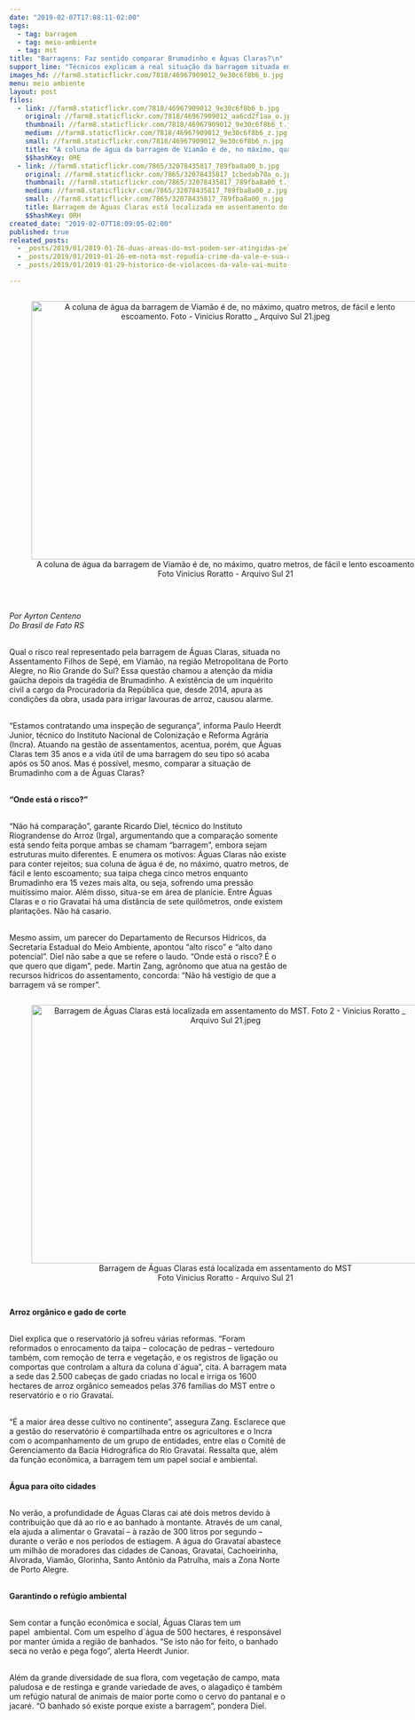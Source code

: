 ```yaml
---
date: "2019-02-07T17:08:11-02:00"
tags:
  - tag: barragem
  - tag: meio-ambiente
  - tag: mst
title: "Barragens: Faz sentido comparar Brumadinho e Águas Claras?\n"
support_line: "Técnicos explicam a real situação da barragem situada em assentamento do MST no RS\n"
images_hd: //farm8.staticflickr.com/7818/46967909012_9e30c6f8b6_b.jpg
menu: meio ambiente
layout: post
files:
  - link: //farm8.staticflickr.com/7818/46967909012_9e30c6f8b6_b.jpg
    original: //farm8.staticflickr.com/7818/46967909012_aa6cd2f1aa_o.jpg
    thumbnail: //farm8.staticflickr.com/7818/46967909012_9e30c6f8b6_t.jpg
    medium: //farm8.staticflickr.com/7818/46967909012_9e30c6f8b6_z.jpg
    small: //farm8.staticflickr.com/7818/46967909012_9e30c6f8b6_n.jpg
    title: "A coluna de água da barragem de Viamão é de, no máximo, quatro metros, de fácil e lento escoamento. Foto - Vinicius Roratto _ Arquivo Sul 21.jpeg"
    $$hashKey: 0RE
  - link: //farm8.staticflickr.com/7865/32078435817_789fba8a00_b.jpg
    original: //farm8.staticflickr.com/7865/32078435817_1cbedab70a_o.jpg
    thumbnail: //farm8.staticflickr.com/7865/32078435817_789fba8a00_t.jpg
    medium: //farm8.staticflickr.com/7865/32078435817_789fba8a00_z.jpg
    small: //farm8.staticflickr.com/7865/32078435817_789fba8a00_n.jpg
    title: Barragem de Águas Claras está localizada em assentamento do MST. Foto 2 - Vinicius Roratto _ Arquivo Sul 21.jpeg
    $$hashKey: 0RH
created_date: "2019-02-07T18:09:05-02:00"
published: true
releated_posts:
  - _posts/2019/01/2019-01-26-duas-areas-do-mst-podem-ser-atingidas-pelo-novo-crime-da-vale.md
  - _posts/2019/01/2019-01-26-em-nota-mst-repudia-crime-da-vale-e-sua-acao-predatoria-em-minas-gerais.md
  - _posts/2019/01/2019-01-29-historico-de-violacoes-da-vale-vai-muito-alem-de-mariana-e-brumadinho.md

---
```

<div style="text-align:center">
<figure class="image" style="display:inline-block"><img alt="A coluna de água da barragem de Viamão é de, no máximo, quatro metros, de fácil e lento escoamento. Foto - Vinicius Roratto _ Arquivo Sul 21.jpeg" height="466" src="//farm8.staticflickr.com/7818/46967909012_9e30c6f8b6_b.jpg" width="700" />
<figcaption>A coluna de água da barragem de Viamão é de, no máximo, quatro metros, de fácil e lento escoamento<br />
Foto Vinicius Roratto - Arquivo Sul 21</figcaption>
</figure>
</div>

<p>&nbsp;</p>

<p><em>Por Ayrton Centeno<br />
Do Brasil de Fato RS</em></p>

<p><br />
Qual o risco real representado pela barragem de &Aacute;guas Claras, situada no Assentamento Filhos de Sep&eacute;, em Viam&atilde;o, na regi&atilde;o Metropolitana de Porto Alegre, no Rio Grande do Sul? Essa quest&atilde;o chamou a aten&ccedil;&atilde;o da m&iacute;dia ga&uacute;cha depois da trag&eacute;dia de Brumadinho. A exist&ecirc;ncia de um inqu&eacute;rito civil a cargo da Procuradoria da Rep&uacute;blica que, desde 2014, apura as condi&ccedil;&otilde;es da obra, usada para irrigar lavouras de arroz, causou alarme.&nbsp;</p>

<p><br />
&ldquo;Estamos contratando uma inspe&ccedil;&atilde;o de seguran&ccedil;a&rdquo;, informa Paulo Heerdt Junior, t&eacute;cnico do Instituto Nacional de Coloniza&ccedil;&atilde;o e Reforma Agr&aacute;ria (Incra). Atuando na gest&atilde;o de assentamentos, acentua, por&eacute;m, que &Aacute;guas Claras tem 35 anos e a vida &uacute;til de uma barragem do seu tipo s&oacute; acaba ap&oacute;s os 50 anos. Mas &eacute; poss&iacute;vel, mesmo, comparar a situa&ccedil;&atilde;o de Brumadinho com a de &Aacute;guas Claras?&nbsp;</p>

<p><br />
<strong>&ldquo;Onde est&aacute; o risco?&rdquo;</strong></p>

<p><br />
&ldquo;N&atilde;o h&aacute; compara&ccedil;&atilde;o&rdquo;, garante Ricardo Diel, t&eacute;cnico do Instituto Riograndense do Arroz (Irga), argumentando que a compara&ccedil;&atilde;o somente est&aacute; sendo feita porque ambas se chamam &ldquo;barragem&rdquo;, embora sejam estruturas muito diferentes. E enumera os motivos: &Aacute;guas Claras n&atilde;o existe para conter rejeitos; sua coluna de &aacute;gua &eacute; de, no m&aacute;ximo, quatro metros, de f&aacute;cil e lento escoamento; sua taipa chega cinco metros enquanto Brumadinho era 15 vezes mais alta, ou seja, sofrendo uma press&atilde;o muit&iacute;ssimo maior. Al&eacute;m disso, situa-se em &aacute;rea de plan&iacute;cie. Entre &Aacute;guas Claras e o rio Gravata&iacute; h&aacute; uma dist&acirc;ncia de sete quil&ocirc;metros, onde existem planta&ccedil;&otilde;es. N&atilde;o h&aacute; casario.&nbsp;</p>

<p><br />
Mesmo assim, um parecer do Departamento de Recursos H&iacute;dricos, da Secretaria Estadual do Meio Ambiente, apontou &ldquo;alto risco&rdquo; e &ldquo;alto dano potencial&rdquo;. Diel n&atilde;o sabe a que se refere o laudo. &ldquo;Onde est&aacute; o risco? &Eacute; o que quero que digam&rdquo;, pede. Martin Zang, agr&ocirc;nomo que atua na gest&atilde;o de recursos h&iacute;dricos do assentamento, concorda: &ldquo;N&atilde;o h&aacute; vest&iacute;gio de que a barragem v&aacute; se romper&rdquo;.</p>

<div style="text-align:center">
<figure class="image" style="display:inline-block"><img alt="Barragem de Águas Claras está localizada em assentamento do MST. Foto 2 - Vinicius Roratto _ Arquivo Sul 21.jpeg" height="466" src="//farm8.staticflickr.com/7865/32078435817_789fba8a00_b.jpg" width="700" />
<figcaption>Barragem de Águas Claras está localizada em assentamento do MST<br />
Foto Vinicius Roratto - Arquivo Sul 21</figcaption>
</figure>
</div>

<p><br />
<strong>Arroz org&acirc;nico e gado de corte&nbsp;&nbsp;&nbsp; &nbsp;</strong></p>

<p><br />
Diel explica que o reservat&oacute;rio j&aacute; sofreu v&aacute;rias reformas. &ldquo;Foram reformados o enrocamento da taipa &ndash; coloca&ccedil;&atilde;o de pedras &ndash; vertedouro tamb&eacute;m, com remo&ccedil;&atilde;o de terra e vegeta&ccedil;&atilde;o, e os registros de liga&ccedil;&atilde;o ou comportas que controlam a altura da coluna d`&aacute;gua&rdquo;, cita. A barragem mata a sede das 2.500 cabe&ccedil;as de gado criadas no local e irriga os 1600 hectares de arroz org&acirc;nico semeados pelas 376 fam&iacute;lias do MST entre o reservat&oacute;rio e o rio Gravata&iacute;.</p>

<p><br />
&ldquo;&Eacute; a maior &aacute;rea desse cultivo no continente&rdquo;, assegura Zang. Esclarece que a gest&atilde;o do reservat&oacute;rio &eacute; compartilhada entre os agricultores e o Incra com o acompanhamento de um grupo de entidades, entre elas o Comit&ecirc; de Gerenciamento da Bacia Hidrogr&aacute;fica do Rio Gravata&iacute;. Ressalta que, al&eacute;m da fun&ccedil;&atilde;o econ&ocirc;mica, a barragem tem um papel social e ambiental.&nbsp;&nbsp; &nbsp;</p>

<p><br />
<strong>&Aacute;gua para oito cidades</strong></p>

<p><br />
No ver&atilde;o, a profundidade de &Aacute;guas Claras cai at&eacute; dois metros devido &agrave; contribui&ccedil;&atilde;o que d&aacute; ao rio e ao banhado &agrave; montante. Atrav&eacute;s de um canal, ela ajuda a alimentar o Gravata&iacute; &ndash; &agrave; raz&atilde;o de 300 litros por segundo &ndash; durante o ver&atilde;o e nos per&iacute;odos de estiagem. A &aacute;gua do Gravata&iacute; abastece um milh&atilde;o de moradores das cidades de Canoas, Gravata&iacute;, Cachoeirinha, Alvorada, Viam&atilde;o, Glorinha, Santo Ant&ocirc;nio da Patrulha, mais a Zona Norte de Porto Alegre.</p>

<p><br />
<strong>Garantindo o ref&uacute;gio ambiental</strong></p>

<p><br />
Sem contar a fun&ccedil;&atilde;o econ&ocirc;mica e social, &Aacute;guas Claras tem um papel&nbsp;&nbsp;ambiental. Com um espelho d`&aacute;gua de 500 hectares, &eacute; respons&aacute;vel por manter &uacute;mida a regi&atilde;o de banhados. &ldquo;Se isto n&atilde;o for feito, o banhado seca no ver&atilde;o e pega fogo&rdquo;, alerta Heerdt Junior.</p>

<p><br />
Al&eacute;m da grande diversidade de sua flora, com vegeta&ccedil;&atilde;o de campo, mata paludosa e de restinga e grande variedade de aves, o alagadi&ccedil;o &eacute; tamb&eacute;m um ref&uacute;gio natural de animais de maior porte como o cervo do pantanal e o jacar&eacute;. &ldquo;O banhado s&oacute; existe porque existe a barragem&rdquo;, pondera Diel.</p>

<div>&nbsp;</div>
